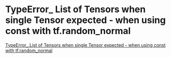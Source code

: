 # TypeError_ List of Tensors when single Tensor expected - when using const with tf.random_normal
[TypeError_ List of Tensors when single Tensor expected - when using const with tf.random_normal](https://aiwithcloud.com/?p=1397)